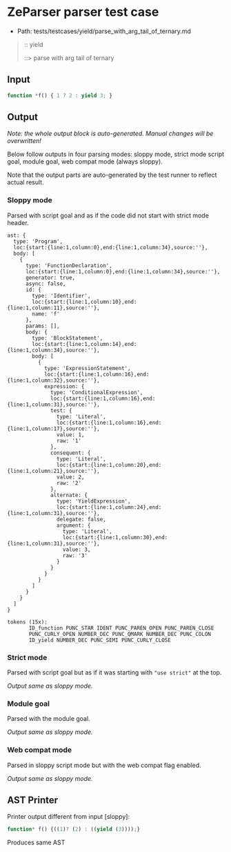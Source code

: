 # ZeParser parser test case

- Path: tests/testcases/yield/parse_with_arg_tail_of_ternary.md

> :: yield
>
> ::> parse with arg tail of ternary

## Input

`````js
function *f() { 1 ? 2 : yield 3; }
`````

## Output

_Note: the whole output block is auto-generated. Manual changes will be overwritten!_

Below follow outputs in four parsing modes: sloppy mode, strict mode script goal, module goal, web compat mode (always sloppy).

Note that the output parts are auto-generated by the test runner to reflect actual result.

### Sloppy mode

Parsed with script goal and as if the code did not start with strict mode header.

`````
ast: {
  type: 'Program',
  loc:{start:{line:1,column:0},end:{line:1,column:34},source:''},
  body: [
    {
      type: 'FunctionDeclaration',
      loc:{start:{line:1,column:0},end:{line:1,column:34},source:''},
      generator: true,
      async: false,
      id: {
        type: 'Identifier',
        loc:{start:{line:1,column:10},end:{line:1,column:11},source:''},
        name: 'f'
      },
      params: [],
      body: {
        type: 'BlockStatement',
        loc:{start:{line:1,column:14},end:{line:1,column:34},source:''},
        body: [
          {
            type: 'ExpressionStatement',
            loc:{start:{line:1,column:16},end:{line:1,column:32},source:''},
            expression: {
              type: 'ConditionalExpression',
              loc:{start:{line:1,column:16},end:{line:1,column:31},source:''},
              test: {
                type: 'Literal',
                loc:{start:{line:1,column:16},end:{line:1,column:17},source:''},
                value: 1,
                raw: '1'
              },
              consequent: {
                type: 'Literal',
                loc:{start:{line:1,column:20},end:{line:1,column:21},source:''},
                value: 2,
                raw: '2'
              },
              alternate: {
                type: 'YieldExpression',
                loc:{start:{line:1,column:24},end:{line:1,column:31},source:''},
                delegate: false,
                argument: {
                  type: 'Literal',
                  loc:{start:{line:1,column:30},end:{line:1,column:31},source:''},
                  value: 3,
                  raw: '3'
                }
              }
            }
          }
        ]
      }
    }
  ]
}

tokens (15x):
       ID_function PUNC_STAR IDENT PUNC_PAREN_OPEN PUNC_PAREN_CLOSE
       PUNC_CURLY_OPEN NUMBER_DEC PUNC_QMARK NUMBER_DEC PUNC_COLON
       ID_yield NUMBER_DEC PUNC_SEMI PUNC_CURLY_CLOSE
`````

### Strict mode

Parsed with script goal but as if it was starting with `"use strict"` at the top.

_Output same as sloppy mode._

### Module goal

Parsed with the module goal.

_Output same as sloppy mode._

### Web compat mode

Parsed in sloppy script mode but with the web compat flag enabled.

_Output same as sloppy mode._

## AST Printer

Printer output different from input [sloppy]:

````js
function* f() {((1)? (2) : ((yield (3))));}
````

Produces same AST
